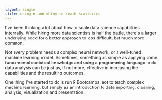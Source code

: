 ```yaml
---
layout: single
title: Using R and Shiny to Teach Statistics
---
```


I've been thinking a lot about how to scale data science
capabilities internally. While hiring more data scientists
is half the battle, there's a larger underlying need for
a better approach to less difficult, but much more common,

Not every problem needs a complex neural network, or a
well-tuned machine learning model. Sometimes, something as
simple as applying some fundamental statistical knowledge
and using a programming language to do data analysis can be
just as, if not more, effective in increasing the capabilities
and the resulting outcomes.

One thing I've started to do is run R Bootcamps, not to teach
complex machine learning, but simply as an introduction to
data importing, cleaning, analysis, visualization and
presentation. 
